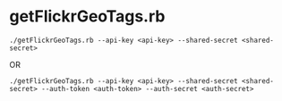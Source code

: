 # getFlickrGeoTags.rb

`./getFlickrGeoTags.rb --api-key <api-key> --shared-secret <shared-secret>`

OR

`./getFlickrGeoTags.rb --api-key <api-key> --shared-secret <shared-secret> --auth-token <auth-token> --auth-secret <auth-secret>`

